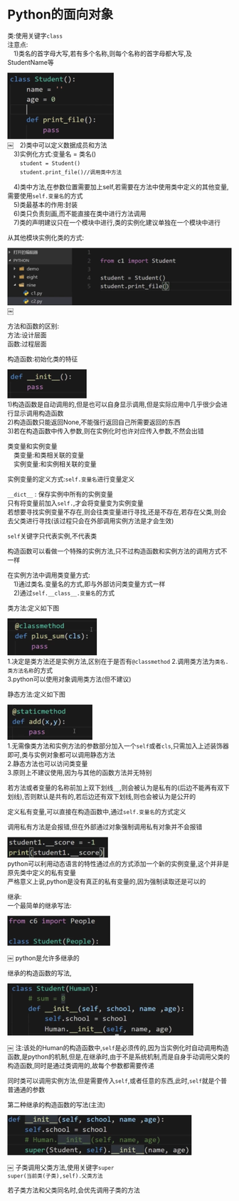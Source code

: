 # Python的面向对象

类:使用关键字`class`</br>
注意点:</br>
　1)类名的首字母大写,若有多个名称,则每个名称的首字母都大写,及StudentName等

![1-1](Snip20180302_25.png)</br>
￼　2)类中可以定义数据成员和方法</br>
　3)实例化方式:变量名 = 类名()</br>
　　`student = Student()`</br>
　　`student.print_file()//调用类中方法`
  
　4)类中方法,在参数位置需要加上self,若需要在方法中使用类中定义的其他变量,需要使用`self.变量名`的方式</br>
　5)类最基本的作用:封装</br>
　6)类只负责刻画,而不能直接在类中进行方法调用</br>
　7)类的声明建议只在一个模块中进行,类的实例化建议单独在一个模块中进行</br>

从其他模块实例化类的方式:

![1-2](Snip20180302_26.png)
￼


方法和函数的区别:</br>
方法:设计层面</br>
函数:过程层面

构造函数:初始化类的特征

![1-3](Snip20180302_27.png)</br>
1)构造函数是自动调用的,但是也可以自身显示调用,但是实际应用中几乎很少会进行显示调用构造函数</br>
2)构造函数只能返回None,不能强行返回自己所需要返回的东西</br>
3)若在构造函数中传入参数,则在实例化时也许对应传入参数,不然会出错

类变量和实例变量</br>
　类变量:和类相关联的变量</br>
　实例变量:和实例相关联的变量</br>

实例变量的定义方式:`self.变量名`进行变量定义

`__dict__` : 保存实例中所有的实例变量</br>
只有将变量前加入`self.`,才会将变量变为实例变量</br>
若想要寻找实例变量不存在,则会往类变量进行寻找,还是不存在,若存在父类,则会去父类进行寻找(该过程只会在外部调用实例方法是才会生效)</br>

`self`关键字只代表实例,不代表类

构造函数可以看做一个特殊的实例方法,只不过构造函数和实例方法的调用方式不一样

在实例方法中调用类变量方式:</br>
　1)通过类名.变量名的方式,即与外部访问类变量方式一样</br>
　2)通过`self.__class__.变量名`的方式

类方法:定义如下图

![1-4](Snip20180302_28.png)</br>
1.决定是类方法还是实例方法,区别在于是否有`@classmethod`
2.调用类方法为`类名.类方法名称`的方式  
3.python可以使用对象调用类方法(但不建议)

静态方法:定义如下图

![1-5](Snip20180302_29.png)</br>
1.无需像类方法和实例方法的参数部分加入一个`self`或者`cls`,只需加入上述装饰器即可,类与实例对象都可以调用静态方法</br>
2.静态方法也可以访问类变量</br>
3.原则上不建议使用,因为与其他的函数方法并无特别</br>

若方法或者变量的名称前加上双下划线`__`,则会被认为是私有的(后边不能再有双下划线),否则默认是共有的,若后边还有双下划线,则也会被认为是公开的

定义私有变量,可以直接在构造函数中,通过`self.变量名`的方式定义

调用私有方法是会报错,但在外部通过对象强制调用私有对象并不会报错

![1-6](Snip20180302_30.png)</br>
python可以利用动态语言的特性通过点的方式添加一个新的实例变量,这个并非是原先类中定义的私有变量</br>
严格意义上说,python是没有真正的私有变量的,因为强制读取还是可以的

继承:</br>
一个最简单的继承写法:

![1-7](Snip20180302_31.png)

￼
python是允许多继承的

继承的构造函数的写法,

![1-8](Snip20180302_34.png)

￼
注:该处的Human的构造函数中,`self`是必须传的,因为当实例化时自动调用构造函数,是python的机制,但是,在继承时,由于不是系统机制,而是自身手动调用父类的构造函数,同时是通过类调用的,故每个参数都需要传递

同时类可以调用实例方法,但是需要传入`self`,或者任意的东西,此时,`self`就是个普普通通的参数

第二种继承的构造函数的写法(主流)

![1-10](Snip20180302_35.png)

￼
子类调用父类方法,使用关键字`super`</br>
`super(当前类(子类),self).父类方法`

若子类方法和父类同名时,会优先调用子类的方法
